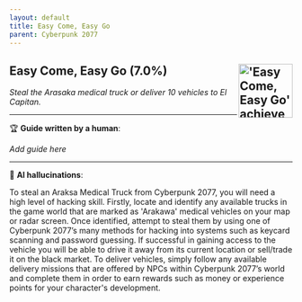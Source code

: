 ```yaml
---
layout: default
title: Easy Come, Easy Go
parent: Cyberpunk 2077
---
```


## Easy Come, Easy Go (7.0%) <img align="right" src="https://cdn.cloudflare.steamstatic.com/steamcommunity/public/images/apps/1091500/594432b0da5af1d3cc01394cc853c04abb5baf4b.jpg" alt="'Easy Come, Easy Go' achievement icon" width="96" height="96">

_Steal the Arasaka medical truck or deliver 10 vehicles to El Capitan._

---

:trophy: **Guide written by a human**:

_Add guide here_

---

:robot: **AI hallucinations**:

To steal an Araksa Medical Truck from Cyberpunk 2077, you will need a high level of hacking skill. Firstly, locate and identify any available trucks in the game world that are marked as 'Arakawa' medical vehicles on your map or radar screen. Once identified, attempt to steal them by using one of Cyberpunk 2077’s many methods for hacking into systems such as keycard scanning and password guessing. If successful in gaining access to the vehicle you will be able to drive it away from its current location or sell/trade it on the black market.
To deliver vehicles, simply follow any available delivery missions that are offered by NPCs within Cyberpunk 2077’s world and complete them in order to earn rewards such as money or experience points for your character's development.
